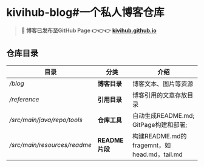 # kivihub-blog#一个私人博客仓库

> **📌 博客已发布至GitHub Page 👉👉👉 [kivihub.github.io](https://kivihub.github.io/)**

## 仓库目录

| 目录                           | 分类           | 介绍                                    |
| ---------------------------- | ------------ | ------------------------------------- |
| */blog*                      | **博客目录**     | 博客文本、图片等资源                            |
| */reference*                 | **引用目录**     | 博客引用的文章存放目录                           |
| */src/main/java/repo/tools*  | **仓库工具**     | 自动生成README.md; GitPage构建和部署;          |
| */src/main/resources/readme* | **README片段** | 构建README.md的fragemnt，如head.md，tail.md |
